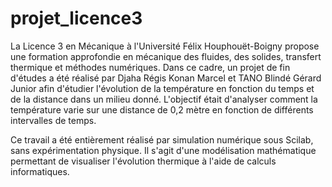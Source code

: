 # projet_licence3

La Licence 3 en Mécanique à l'Université Félix Houphouët-Boigny propose une formation approfondie en mécanique des fluides, des solides, transfert thermique et méthodes numériques. Dans ce cadre, un projet de fin d'études a été réalisé par Djaha Régis Konan Marcel et TANO Blindé Gérard Junior afin d'étudier l'évolution de la température en fonction du temps et de la distance dans un milieu donné. L'objectif était d'analyser comment la température varie sur une distance de 0,2 mètre en fonction de différents intervalles de temps. 

Ce travail a été entièrement réalisé par simulation numérique sous Scilab, sans expérimentation physique. Il s'agit d'une modélisation mathématique permettant de visualiser l'évolution thermique à l'aide de calculs informatiques. 
